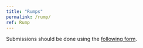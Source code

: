 ```yaml
---
title: "Rumps"
permalink: /rump/
ref: Rump
---
```


Submissions should be done using the [following form](https://framaforms.org/rumps-pass-the-salt-2025-1751387524).